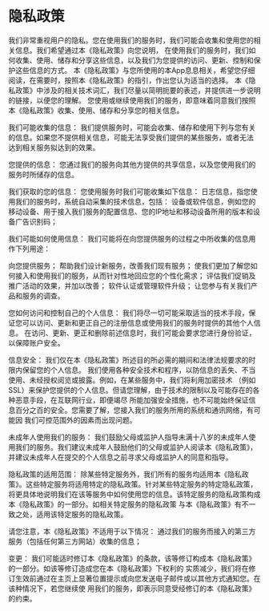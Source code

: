              
隐私政策
=
我们非常重视用户的隐私。您在使用我们的服务时，我们可能会收集和使用您的相关信息。我们希望通过本《隐私政策》向您说明，
在使用我们的服务时，我们如何收集、使用、储存和分享这些信息，以及我们为您提供的访问、更新、控制和保护这些信息的方式。
本《隐私政策》与您所使用的本App息息相关，希望您仔细阅读，在需要时，按照本《隐私政策》的指引，作出您认为适当的选择。
本《隐私政策》中涉及的相关技术词汇，我们尽量以简明扼要的表述，并提供进一步说明的链接，以便您的理解。
您使用或继续使用我们的服务，即意味着同意我们按照本《隐私政策》收集、使用、储存和分享您的相关信息。

我们可能收集的信息：
我们提供服务时，可能会收集、储存和使用下列与您有关的信息。如果您不提供相关信息，可能无法享受我们提供的某些服务，或者无法
达到相关服务拟达到的效果。

您提供的信息：
您通过我们的服务向其他方提供的共享信息，以及您使用我们的服务时所储存的信息。

我们获取的您的信息：
您使用服务时我们可能收集如下信息：
日志信息，指您使用我们的服务时，系统自动采集的技术信息，包括：
设备或软件信息，例如您的移动设备、用于接入我们服务的配置信息、您的IP地址和移动设备所用的版本和设备广告识别码；

我们可能如何使用信息：
我们可能将在向您提供服务的过程之中所收集的信息用作下列用途：

向您提供服务；
帮助我们设计新服务，改善我们现有服务；
使我们更加了解您如何接入和使用我们的服务，从而针对性地回应您的个性化需求；
评估我们促销及推广活动的效果，并加以改善；
软件认证或管理软件升级；
让您参与有关我们产品和服务的调查。

您如何访问和控制自己的个人信息：
我们将尽一切可能采取适当的技术手段，保证您可以访问、更新和更正自己的注册信息或使用我们的服务时提供的其他个人信息。
在访问、更新、更正和删除前述信息时，我们可能会要求您进行身份验证，以保障账户安全。

信息安全：
我们仅在本《隐私政策》所述目的所必需的期间和法律法规要求的时限内保留您的个人信息。
我们使用各种安全技术和程序，以防信息的丢失、不当使用、未经授权阅览或披露。例如，在某些服务中，我们将利用加密技术
（例如SSL）来保护您提供的个人信息。但请您理解，由于技术的限制以及可能存在的各种恶意手段，在互联网行业，即便竭尽
所能加强安全措施，也不可能始终保证信息百分之百的安全。您需要了解，您接入我们的服务所用的系统和通讯网络，有可能因
我们可控范围外的因素而出现问题。

未成年人使用我们的服务：
我们鼓励父母或监护人指导未满十八岁的未成年人使用我们的服务。我们建议未成年人鼓励他们的父母或监护人阅读本《隐私政策》，
并建议未成年人在提交的个人信息之前寻求父母或监护人的同意和指导。

隐私政策的适用范围：
除某些特定服务外，我们所有的服务均适用本《隐私政策》。这些特定服务将适用特定的隐私政策。针对某些特定服务的特定隐私政策，
将更具体地说明我们在该等服务中如何使用您的信息。该特定服务的隐私政策构成本《隐私政策》的一部分。如相关特定服务的隐私政策
与本《隐私政策》有不一致之处，适用该特定服务的隐私政策。

请您注意，本《隐私政策》不适用于以下情况：
通过我们的服务而接入的第三方服务（包括任何第三方网站）收集的信息；

变更：
我们可能适时修订本《隐私政策》的条款，该等修订构成本《隐私政策》的一部分。如该等修订造成您在本《隐私政策》下权利的
实质减少，我们将在修订生效前通过在主页上显著位置提示或向您发送电子邮件或以其他方式通知您。在该种情况下，若您继续使
用我们的服务，即表示同意受经修订的本《隐私政策》的约束。
